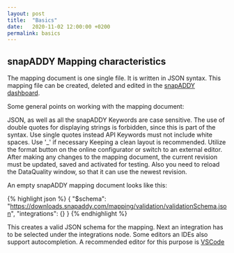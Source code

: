 ```yaml
---
layout: post
title:  "Basics"
date:   2020-11-02 12:00:00 +0200
permalink: basics
---
```


## snapADDY Mapping characteristics

The mapping document is one single file. It is written in JSON syntax. 
This mapping file can be created, deleted and edited in the <a href="https://app.snapaddy.com/admin-change-settings/revisions">snapADDY dashboard</a>.

Some general points on working with the mapping document:
	
JSON, as well as all the snapADDY Keywords are case sensitive.
The use of double quotes for displaying strings is forbidden, since this is part of the syntax. Use single quotes instead
API Keywords must not include white spaces. Use '_' if necessary
Keeping a clean layout is recommended. Utilize the format button on the online configurator or switch to an external editor.
After making any changes to the mapping document, the current revision must be updated, saved and activated for testing. Also you need to reload the DataQuality window, so that it can use the newest revision.

An empty snapADDY mapping document looks like this:

{% highlight json %}
{
  "$schema": "https://downloads.snapaddy.com/mapping/validation/validationSchema.json",
  "integrations": {}
}
{% endhighlight %}

This creates a valid JSON schema for the mapping. Next an integration has to be selected under the integrations node.
Some editors an IDEs also support autocompletion. 
A recommended editor for this purpose is <a href="https://code.visualstudio.com/">VSCode</a>
